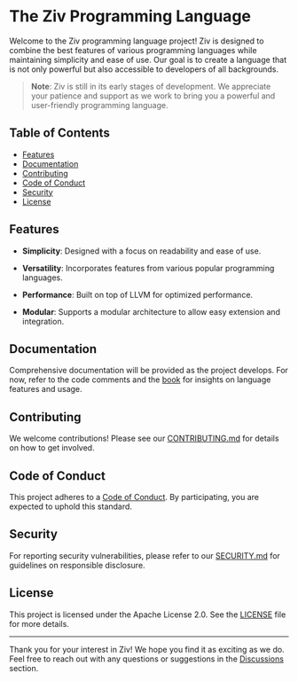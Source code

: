 <!--
Part of the Ziv Programming Language, under the Apache License v2.0.
See /LICENSE for license details.
SPDX-License-Identifier: Apache-2.0
-->

# The Ziv Programming Language

Welcome to the Ziv programming language project! Ziv is designed to combine the best features of various programming languages while maintaining simplicity and ease of use. Our goal is to create a language that is not only powerful but also accessible to developers of all backgrounds.

> **Note**: Ziv is still in its early stages of development. We appreciate your patience and support as we work to bring you a powerful and user-friendly programming language.

## Table of Contents

- [Features](#features)
- [Documentation](#documentation)
- [Contributing](#contributing)
- [Code of Conduct](#code-of-conduct)
- [Security](#security)
- [License](#license)

## Features

- **Simplicity**: Designed with a focus on readability and ease of use.

- **Versatility**: Incorporates features from various popular programming languages.

- **Performance**: Built on top of LLVM for optimized performance.

- **Modular**: Supports a modular architecture to allow easy extension and integration.

## Documentation

Comprehensive documentation will be provided as the project develops. For now, refer to the code comments and the [book](https://ziv-language.github.io/book/) for insights on language features and usage.

## Contributing

We welcome contributions! Please see our [CONTRIBUTING.md](CONTRIBUTING.md) for details on how to get involved.

## Code of Conduct

This project adheres to a [Code of Conduct](CODE_OF_CONDUCT.md). By participating, you are expected to uphold this standard.

## Security

For reporting security vulnerabilities, please refer to our [SECURITY.md](SECURITY.md) for guidelines on responsible disclosure.

## License

This project is licensed under the Apache License 2.0. See the [LICENSE](LICENSE) file for more details.

---

Thank you for your interest in Ziv! We hope you find it as exciting as we do. Feel free to reach out with any questions or suggestions in the [Discussions](https://github.com/ziv-language/ziv/discussions) section.

